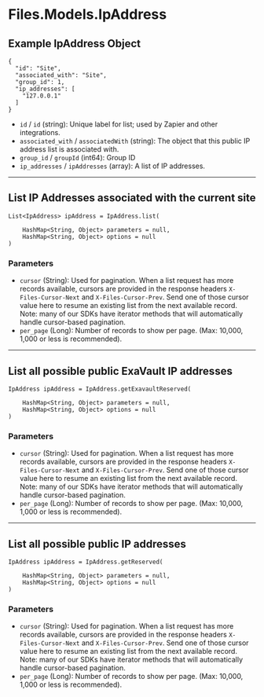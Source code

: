 # Files.Models.IpAddress

## Example IpAddress Object

```
{
  "id": "Site",
  "associated_with": "Site",
  "group_id": 1,
  "ip_addresses": [
    "127.0.0.1"
  ]
}
```

* `id` / `id`  (string): Unique label for list; used by Zapier and other integrations.
* `associated_with` / `associatedWith`  (string): The object that this public IP address list is associated with.
* `group_id` / `groupId`  (int64): Group ID
* `ip_addresses` / `ipAddresses`  (array): A list of IP addresses.


---

## List IP Addresses associated with the current site

```
List<IpAddress> ipAddress = IpAddress.list(
    
    HashMap<String, Object> parameters = null,
    HashMap<String, Object> options = null
)
```

### Parameters

* `cursor` (String): Used for pagination.  When a list request has more records available, cursors are provided in the response headers `X-Files-Cursor-Next` and `X-Files-Cursor-Prev`.  Send one of those cursor value here to resume an existing list from the next available record.  Note: many of our SDKs have iterator methods that will automatically handle cursor-based pagination.
* `per_page` (Long): Number of records to show per page.  (Max: 10,000, 1,000 or less is recommended).


---

## List all possible public ExaVault IP addresses

```
IpAddress ipAddress = IpAddress.getExavaultReserved(
    
    HashMap<String, Object> parameters = null,
    HashMap<String, Object> options = null
)
```

### Parameters

* `cursor` (String): Used for pagination.  When a list request has more records available, cursors are provided in the response headers `X-Files-Cursor-Next` and `X-Files-Cursor-Prev`.  Send one of those cursor value here to resume an existing list from the next available record.  Note: many of our SDKs have iterator methods that will automatically handle cursor-based pagination.
* `per_page` (Long): Number of records to show per page.  (Max: 10,000, 1,000 or less is recommended).


---

## List all possible public IP addresses

```
IpAddress ipAddress = IpAddress.getReserved(
    
    HashMap<String, Object> parameters = null,
    HashMap<String, Object> options = null
)
```

### Parameters

* `cursor` (String): Used for pagination.  When a list request has more records available, cursors are provided in the response headers `X-Files-Cursor-Next` and `X-Files-Cursor-Prev`.  Send one of those cursor value here to resume an existing list from the next available record.  Note: many of our SDKs have iterator methods that will automatically handle cursor-based pagination.
* `per_page` (Long): Number of records to show per page.  (Max: 10,000, 1,000 or less is recommended).
